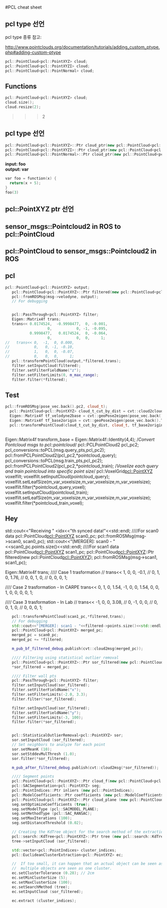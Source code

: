 #PCL cheat sheet

## pcl type 선언

pcl type 종류 참고:</br> 

http://www.pointclouds.org/documentation/tutorials/adding_custom_ptype.php#adding-custom-ptype
```cpp
pcl::PointCloud<pcl::PointXYZ> cloud;
pcl::PointCloud<pcl::PointXYZI> cloud;
pcl::PointCloud<pcl::PointNormal> cloud;
```
## Functions

```cpp
pcl::PointCloud<pcl::PointXYZ> cloud;
cloud.size();
cloud.resize(2);
```

>>>2

## pcl type 선언

```cpp
pcl::PointCloud<pcl::PointXYZ>::Ptr cloud_ptr(new pcl::PointCloud<pcl::PointXYZ>());
pcl::PointCloud<pcl::PointXYZI>::Ptr cloud_ptr(new pcl::PointCloud<pcl::PointXYZI>());
pcl::PointCloud<pcl::PointNormal>::Ptr cloud_ptr(new pcl::PointCloud<pcl::PointXYZNormal>());
```


**input: foo**</br>
**output: var**
```cpp
var foo = function(x) {
  return(x + 5);
}
foo(3)
```
## pcl::PointXYZ ptr 선언

## sensor_msgs::Pointcloud2 in ROS to pcl::PointCloud

## pcl::PointCloud to sensor_msgs::Pointcloud2 in ROS 

## pcl
```cpp
pcl::PointCloud<pcl::PointXYZ> output;
   pcl::PointCloud<pcl::PointXYZ>::Ptr filtered(new pcl::PointCloud<pcl::PointXYZ>);
   pcl::fromROSMsg(msg->velodyne, output);
   // For debugging


   pcl::PassThrough<pcl::PointXYZ> filter;
   Eigen::Matrix4f trans;
   trans<< 0.0174524,  -0.9998477,  0, -0.001,
                   0,           0, -1, -0.095,
           0.9998477,   0.0174524,  0, -0.064,
                   0,           0,  0,     1;
//   trans<< 0,  -1,  0, 0.000,
//           0,   0, -1, -0.10,
//           1,   0,  0, -0.07,
//           0,   0,  0,     1;
   pcl::transformPointCloud(output,*filtered,trans);
   filter.setInputCloud(filtered);
   filter.setFilterFieldName("z");
   filter.setFilterLimits(0, m_max_range);
   filter.filter(*filtered);
```

## Test
```cpp
pcl::fromROSMsg(pose_vec.back().pc2, cloud_t);
  pcl::PointCloud<pcl::PointXYZ> cloud_t_cut_by_dist = cvt::cloud2cloudcut(cloud_t,pcl::PointXYZ(0,0,0),0.5,20);
  Eigen::Matrix4f tf_velodyne2base = cvt::geoPose2eigen(pose_vec.back().T_laser2rt);
  Eigen::Matrix4f tf_base2origin = cvt::geoPose2eigen(pose_vec.back().T_laser2rt);
  pcl::transformPointCloud(cloud_t_cut_by_dist, cloud_t, tf_base2origin * tf_velodyne2base);
```

##

Eigen::Matrix4f transform_base = Eigen::Matrix4f::Identity(4,4);
  /*Convert Pontcloud msgs to pcl::pointcloud*/
  pcl::PCLPointCloud2 pcl_pc2;
  pcl_conversions::toPCL(msg.query_pts,pcl_pc2);
  pcl::fromPCLPointCloud2(pcl_pc2,*pointcloud_query);
  pcl_conversions::toPCL(msg.train_pts,pcl_pc2);
  pcl::fromPCLPointCloud2(pcl_pc2,*pointcloud_train);
  /*Voxelize each query and train pointcloud into specific point size*/
  pcl::VoxelGrid<pcl::PointXYZ> voxelfilt;
  voxelfilt.setInputCloud(pointcloud_query);
  voxelfilt.setLeafSize(m_var_voxelsize,m_var_voxelsize,m_var_voxelsize);
  voxelfilt.filter(*pointcloud_query_voxel);
  voxelfilt.setInputCloud(pointcloud_train);
  voxelfilt.setLeafSize(m_var_voxelsize,m_var_voxelsize,m_var_voxelsize);
  voxelfilt.filter(*pointcloud_train_voxel);

## Hey

   std::cout<<"Receiving " <<msg->idx<<"th synced data!"<<std::endl;
////For scan0 data
   pcl::PointCloud<pcl::PointXYZ> scan0_pc;
   pcl::fromROSMsg(msg->scan0, scan0_pc);
   std::cout<<"[MERGER]: scan0 - "<<scan0_pc.points.size()<<std::endl;
////For scan1 data
   pcl::PointCloud<pcl::PointXYZ> scan1_pc;
   pcl::PointCloud<pcl::PointXYZ>::Ptr filtered(new pcl::PointCloud<pcl::PointXYZ>);
   pcl::fromROSMsg(msg->scan1, scan1_pc);

   Eigen::Matrix4f trans;
   //// Case 1 trasformation
//   trans<<      1,        0,  0,   -0.1,
//                0,        1,  0,   1.76,
//                0,        0,  1,      0,
//                0,        0,  0,      1;

   //// Case 2 trasformation - In CARPE
   trans<<      0,        1,  0,   1.54,
               -1,        0,  0,   1.54,
                0,        0,  1,      0,
                0,        0,  0,      1;

   //// Case 3 trasformation - In Lab
//   trans<<     -1,        0,  0,   3.08,
//                0,       -1,  0,      0,
//                0,        0,  1,      0,
//                0,        0,  0,      1;

```cpp
   pcl::transformPointCloud(scan1_pc,*filtered,trans);
   // For debugging
   std::cout<<"[MERGER]: scan1 - "<<filtered->points.size()<<std::endl;
   pcl::PointCloud<pcl::PointXYZ> merged_pc;
   merged_pc = scan0_pc;
   merged_pc += *filtered;

   m_pub_bf_filtered_debug.publish(cvt::cloud2msg(merged_pc));

   //// Filtering using statistical outlier removal
   pcl::PointCloud<pcl::PointXYZ>::Ptr sor_filtered(new pcl::PointCloud<pcl::PointXYZ>);
   *sor_filtered = merged_pc;

   //// Filter wall pts
   pcl::PassThrough<pcl::PointXYZ> filter;
   filter.setInputCloud(sor_filtered);
   filter.setFilterFieldName("x");
   filter.setFilterLimits(-2.0, 3.3);
   filter.filter(*sor_filtered);

   filter.setInputCloud(sor_filtered);
   filter.setFilterFieldName("y");
   filter.setFilterLimits(-3, 100);
   filter.filter(*sor_filtered);


   pcl::StatisticalOutlierRemoval<pcl::PointXYZ> sor;
   sor.setInputCloud (sor_filtered);
   // Set neighbors to analyze for each point
   sor.setMeanK (10);
   sor.setStddevMulThresh (1.0);
   sor.filter(*sor_filtered);

   m_pub_after_filtered_debug.publish(cvt::cloud2msg(*sor_filtered));

   //// Segment points
   pcl::PointCloud<pcl::PointXYZ>::Ptr cloud_f(new pcl::PointCloud<pcl::PointXYZ>);
   pcl::SACSegmentation<pcl::PointXYZ> seg;
   pcl::PointIndices::Ptr inliers (new pcl::PointIndices);
   pcl::ModelCoefficients::Ptr coefficients (new pcl::ModelCoefficients);
   pcl::PointCloud<pcl::PointXYZ>::Ptr cloud_plane (new pcl::PointCloud<pcl::PointXYZ> ());
   seg.setOptimizeCoefficients (true);
   seg.setModelType (pcl::SACMODEL_PLANE);
   seg.setMethodType (pcl::SAC_RANSAC);
   seg.setMaxIterations (100);
   seg.setDistanceThreshold (0.02);

   // Creating the KdTree object for the search method of the extraction
   pcl::search::KdTree<pcl::PointXYZ>::Ptr tree (new pcl::search::KdTree<pcl::PointXYZ>);
   tree->setInputCloud (sor_filtered);

   std::vector<pcl::PointIndices> cluster_indices;
   pcl::EuclideanClusterExtraction<pcl::PointXYZ> ec;

   //  If too small, it can happen that an actual object can be seen as multiple clusters
   //  multiple objects are seen as one cluster.
   ec.setClusterTolerance (0.28); // 2cm
   ec.setMinClusterSize (5);
   ec.setMaxClusterSize (100);
   ec.setSearchMethod (tree);
   ec.setInputCloud (sor_filtered);

   ec.extract (cluster_indices);
```
